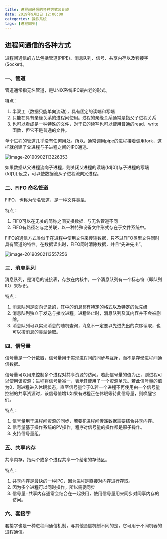 ```yaml
---
title: 进程间通信的各种方式及比较
date: 2019年9月2日 12:00:00
categories: 操作系统
tags: [进程同步]
---
```


## 进程间通信的各种方式

进程间通信的方法包括管道(PIPE)、消息队列、信号、共享内存以及套接字(Socket)。

### 一、管道

管道通常指无名管道，是UNIX系统IPC最古老的形式。

特点：

1. 半双工（数据只能单向流动），具有固定的读端和写端
2. 只能在具有亲缘关系的进程间使用。进程的亲缘关系通常是指父子进程关系
3. 也可以看成是一种特殊的文件，对于它的读写也可以使用普通的read、write函数，但它不是普通的文件。

<!--more-->

单个进程的管道几乎没有任何用处。所以，通常调用pipe的进程接着调用fork，这样就创建了父进程与子进程之间的IPC通道。

![image-20190902113226353](https://img.moilk.top/img/zhen/2019-09-02-035443.png)

如果数据从父进程流向子进程，则关闭父进程的读端(fd[0])与子进程的写端(fd[1]);反之，可以使数据流从子进程流向父进程。

### 二、FIFO 命名管道

FIFO，也称为命名管道，是一种文件类型。

特点：

1. FIFO可以在无关的简称之间交换数据，与无名管道不同
2. FIFO有路径名与之关联，以一种特殊设备文件形式存在于文件系统中。

FIFO的通信方式类似于在进程中使用文件来传输数据，只不过FIFO类型文件同时具有管道的特性。在数据读出时，FIFO同时清除数据，并且“先进先出”。

![image-20190902113557256](https://img.moilk.top/img/zhen/2019-09-02-035444.png)

### 三、消息队列

消息队列，是消息的链接表，存放在内核中。一个消息队列有一个标志符（即队列ID）来标识。

特点：

1. 消息队列是面向记录的，其中的消息具有特定的格式以及特定的优先级
2. 消息队列独立于发送与接收进程。进程终止时，消息队列及其内容并不会被删除。
3. 消息队列可以实现消息的随机查询，消息不一定要以先进先出的次序读取，也可以按消息的类型读取。

### 四、信号量

信号量是一个计数器，信号量用于实现进程间的同步与互斥，而不是存储进程间通信数据。

信号量可以用来控制多个进程对共享资源的访问。若此信号量的值为正，则进程可以使用该资源；进程将信号量减一，表示其使用了一个资源单元。若此信号量的值为0，则进程进入休眠状态，直至信号量位于0.若一个进程不再使用由一个信号量控制的共享资源时，该信号值增1.如果有进程正在休眠等待此信号量，则唤醒它们。

特点：

1. 信号量用于进程间资源的同步，若要在进程间传递数据需要结合共享内存。
2. 信号量基于操作系统的PV操作，程序对信号量的操作都是原子操作。
3. 支持信号量组。

### 五、共享内存

共享内存，指两个或多个进程共享一个给定的存储区。

特点：

1. 共享内存是最快的一种IPC，因为进程是直接对内存进行存取。
2. 因为多个进程可以同时操作，所以需要同步
3. 信号量+共享内存通常会结合在一起使用，使用信号量用来同步对同享内存的访问。

### 六、套接字

套接字也是一种进程间通信机制，与其他通信机制不同的是，它可用于不同机器的进程通信。